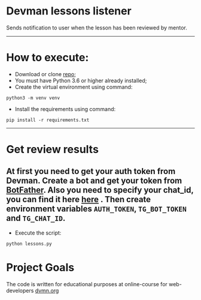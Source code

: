 # Devman lessons listener
Sends notification to user when the lesson has been reviewed by mentor.

---
# How to execute:
- Download or clone <a href="https://github.com/Ash2803/devman-bot" target="_blank">repo</a>;
- You must have Python 3.6 or higher already installed;
- Create the virtual environment using command:
```
python3 -m venv venv
```
- Install the requirements using command:
```
pip install -r requirements.txt
```
---
# Get review results

At first you need to get your auth token from Devman. Create a bot and get your token from <a href="https://telegram.me/BotFather" target="_blank">BotFather</a>.
Also you need to specify your chat_id, you can find it here 
<a href="https://telegram.me/userinfobot" target="_blank">here</a> .
Then create environment variables `AUTH_TOKEN`, `TG_BOT_TOKEN` and `TG_CHAT_ID`.
---
- Execute the script:
```
python lessons.py
```
# Project Goals
The code is written for educational purposes at online-course for web-developers [dvmn.org](https://dvmn.org/)